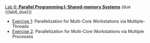 [Lab 6: **Parallel Programming I: Shared-memory Systems**](https://github.com/PsuAstro528/lab6) (due {{lab6_due}})

- [Exercise 1](https://psuastro528.github.io/lab6/ex1.html): Parallelization for Multi-Core Workstations via Multiple-Threads
- [Exercise 2](https://github.com/PsuAstro528/lab6/blob/main/ex2.ipynb): Parallelization for Multi-Core Workstations via Multiple Processes
